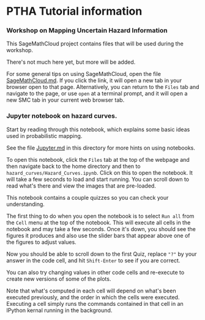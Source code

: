 
# PTHA Tutorial information

### Workshop on Mapping Uncertain Hazard Information

This SageMathCloud project contains files that will be used during the workshop.

There's not much here yet, but more will be added.

For some general tips on using SageMathCloud, open the file [SageMathCloud.md](SageMathCloud.md). If you click the link, it will open a new tab in your browser open to that page.  Alternatively, you can return to the `Files` tab and navigate to the page, or use `open` at a terminal prompt, and it will open a new SMC tab in your current web browser tab. 

### Jupyter notebook on hazard curves. 

Start by reading through this notebook, which explains some basic ideas used in probabilistic mapping.

See the file [Jupyter.md](Jupyter.md) in this directory for more hints on using notebooks.

To open this notebook, click the `Files` tab at the top of the webpage and then navigate back to the home directory and then to `hazard_curves/Hazard_Curves.ipynb`.  Click on this to open the notebook. It will take a few seconds to load and start running.  You can scroll down to read what's there and view the images that are pre-loaded. 

This notebook contains a couple quizzes so you can check your understanding.  

The first thing to do when you open the notebook is to select `Run all` from the `Cell` menu at the top of the notebook.  This will execute all cells in the notebook and may take a few seconds.  Once it's down, you should see the figures it produces and also use the slider bars that appear above one of the figures to adjust values.

Now you should be able to scroll down to the first Quiz, replace `"?"` by your answer in the code cell, and hit `Shift-Enter` to see if you are correct.

You can also try changing values in other code cells and re-execute to create new versions of some of the plots.

Note that what's computed in each cell will depend on what's been executed previously, and the order in which the cells were executed.  Executing a cell simply runs the commands contained in that cell in an IPython kernal running in the background.   
